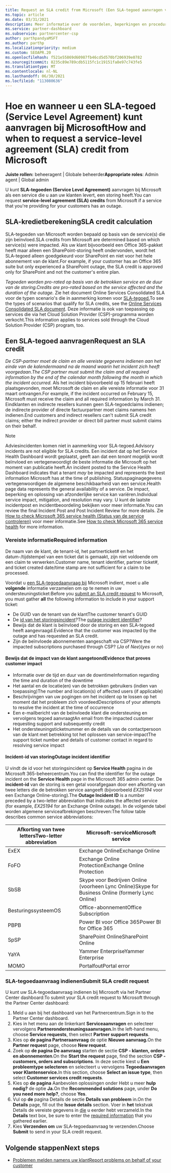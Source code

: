 ```yaml
---
title: Request an SLA credit from Microsoft (Een SLA-tegoed aanvragen van Microsoft)
ms.topic: article
ms.date: 03/31/2021
description: Meer informatie over de voordelen, beperkingen en procedures voor het aanvragen van een SLA-tegoed (Service Level Agreement) bij Microsoft als uw klanten een servicestoring ervaren.
ms.service: partner-dashboard
ms.subservice: partnercenter-csp
author: parthpandyaMSFT
ms.author: parthp
ms.localizationpriority: medium
ms.custom: SEOAPR.20
ms.openlocfilehash: f521e55869d60987fb46cd5d570bf206939e0782
ms.sourcegitcommit: 8235c89e789cdb5115fc1c19151fa8e97c743fe5
ms.translationtype: MT
ms.contentlocale: nl-NL
ms.lasthandoff: 06/30/2021
ms.locfileid: "113080636"
---
```

# <a name="how-and-when-to-request-a-service-level-agreement-sla-credit-from-microsoft"></a><span data-ttu-id="25227-103">Hoe en wanneer u een SLA-tegoed (Service Level Agreement) kunt aanvragen bij Microsoft</span><span class="sxs-lookup"><span data-stu-id="25227-103">How and when to request a service-level agreement (SLA) credit from Microsoft</span></span>

<span data-ttu-id="25227-104">**Juiste rollen:** beheeragent | Globale beheerder</span><span class="sxs-lookup"><span data-stu-id="25227-104">**Appropriate roles**: Admin agent | Global admin</span></span>

<span data-ttu-id="25227-105">U kunt **SLA-tegoeden (Service Level Agreement)** aanvragen bij Microsoft als een service die u aan uw klanten levert, een storing heeft.</span><span class="sxs-lookup"><span data-stu-id="25227-105">You can request **service-level agreement (SLA) credits** from Microsoft if a service that you're providing for your customers has an outage.</span></span>

## <a name="sla-credit-calculation"></a><span data-ttu-id="25227-106">SLA-kredietberekening</span><span class="sxs-lookup"><span data-stu-id="25227-106">SLA credit calculation</span></span>

<span data-ttu-id="25227-107">SLA-tegoeden van Microsoft worden bepaald op basis van de service(s) die zijn beïnvloed.</span><span class="sxs-lookup"><span data-stu-id="25227-107">SLA credits from Microsoft are determined based on which service(s) were impacted.</span></span> <span data-ttu-id="25227-108">Als uw klant bijvoorbeeld een Office 365-pakket heeft maar alleen een SharePoint-storing heeft ondervonden, wordt het SLA-tegoed alleen goedgekeurd voor SharePoint en niet voor het hele abonnement van de klant.</span><span class="sxs-lookup"><span data-stu-id="25227-108">For example, if your customer has an Office 365 suite but only experienced a SharePoint outage, the SLA credit is approved only for SharePoint and not the customer's entire plan.</span></span>

<span data-ttu-id="25227-109">*Tegoeden worden pro-rated op basis van de betrokken service en de duur van de storing.*</span><span class="sxs-lookup"><span data-stu-id="25227-109">*Credits are pro-rated based on the service affected and the duration of the outage.*</span></span> <span data-ttu-id="25227-110">Zie het document Online Services Consolidated SLA voor de typen scenario's die in aanmerking komen voor [SLA-tegoed.](http://www.microsoftvolumelicensing.com/DocumentSearch.aspx?Mode=3&DocumentTypeId=37)</span><span class="sxs-lookup"><span data-stu-id="25227-110">To see the types of scenarios that qualify for SLA credits, see the [Online Services Consolidated SLA document](http://www.microsoftvolumelicensing.com/DocumentSearch.aspx?Mode=3&DocumentTypeId=37).</span></span> <span data-ttu-id="25227-111">Deze informatie is ook van toepassing op services die via het Cloud Solution Provider (CSP)-programma worden verkocht.</span><span class="sxs-lookup"><span data-stu-id="25227-111">This information applies to services sold through the Cloud Solution Provider (CSP) program, too.</span></span>


## <a name="request-an-sla-credit"></a><span data-ttu-id="25227-112">Een SLA-tegoed aanvragen</span><span class="sxs-lookup"><span data-stu-id="25227-112">Request an SLA credit</span></span>

<span data-ttu-id="25227-113">*De CSP-partner moet de claim en alle vereiste gegevens indienen aan het einde van de kalendermaand na de maand waarin het incident zich heeft voorgedaan.*</span><span class="sxs-lookup"><span data-stu-id="25227-113">*The CSP partner must submit the claim and all required information by the end of the calendar month following the month in which the incident occurred.*</span></span> <span data-ttu-id="25227-114">Als het incident bijvoorbeeld op 15 februari heeft plaatsgevonden, moet Microsoft de claim en alle vereiste informatie voor 31 maart ontvangen.</span><span class="sxs-lookup"><span data-stu-id="25227-114">For example, if the incident occurred on February 15, Microsoft must receive the claim and all required information by March 31.</span></span> <span data-ttu-id="25227-115">Eindklanten en indirecte resellers kunnen geen SLA-tegoedclaims indienen; de indirecte provider of directe factuurpartner moet claims namens hen indienen.</span><span class="sxs-lookup"><span data-stu-id="25227-115">End customers and indirect resellers can't submit SLA credit claims; either the indirect provider or direct bill partner must submit claims on their behalf.</span></span>

> [!NOTE]
> <span data-ttu-id="25227-116">Adviesincidenten komen niet in aanmerking voor SLA-tegoed.</span><span class="sxs-lookup"><span data-stu-id="25227-116">Advisory incidents are not eligible for SLA credits.</span></span> <span data-ttu-id="25227-117">Een incident dat op het Service Health Dashboard wordt geplaatst, geeft aan dat een *tenant* mogelijk wordt beïnvloed en vertegenwoordigt de beste informatie die Microsoft op het moment van publicatie heeft.</span><span class="sxs-lookup"><span data-stu-id="25227-117">An incident posted to the Service Health Dashboard indicates that a tenant *may* be impacted and represents the best information Microsoft has at the time of publishing.</span></span> <span data-ttu-id="25227-118">Statuspaginagegevens vertegenwoordigen de algemene beschikbaarheid van een service.</span><span class="sxs-lookup"><span data-stu-id="25227-118">Health page data represents the general availability of a service.</span></span> <span data-ttu-id="25227-119">De impact, beperking en oplossing van afzonderlijke service kan variëren.</span><span class="sxs-lookup"><span data-stu-id="25227-119">Individual service impact, mitigation, and resolution may vary.</span></span> <span data-ttu-id="25227-120">U kunt de laatste incidentpost en incidentbeoordeling bekijken voor meer informatie.</span><span class="sxs-lookup"><span data-stu-id="25227-120">You can review the final Incident Post and Post Incident Review for more details.</span></span> <span data-ttu-id="25227-121">Zie [How to check Microsoft 365 service health (Status van de service controleren)](/microsoft-365/enterprise/view-service-health#incidents-and-advisories) voor meer informatie.</span><span class="sxs-lookup"><span data-stu-id="25227-121">See [How to check Microsoft 365 service health](/microsoft-365/enterprise/view-service-health#incidents-and-advisories) for more information.</span></span>

### <a name="required-information"></a><span data-ttu-id="25227-122">Vereiste informatie</span><span class="sxs-lookup"><span data-stu-id="25227-122">Required information</span></span>

<span data-ttu-id="25227-123">De naam van de klant, de tenant-id, het partnerticket# en het datum-/tijdstempel van een ticket dat is gemaakt, zijn niet voldoende om een claim te verwerken.</span><span class="sxs-lookup"><span data-stu-id="25227-123">Customer name, tenant identifier, partner ticket#, and ticket created date/time stamp are not sufficient for a claim to be processed.</span></span>

<span data-ttu-id="25227-124">Voordat u [een SLA-tegoedaanvraag bij](#submit-sla-credit-request) Microsoft indient, moet u alle **volgende** informatie verzamelen om op te nemen in uw ondersteuningsticket:</span><span class="sxs-lookup"><span data-stu-id="25227-124">Before you [submit an SLA credit request](#submit-sla-credit-request) to Microsoft, you must gather **all** the following information to include in your support ticket:</span></span>

- <span data-ttu-id="25227-125">De GUID van de tenant van de klant</span><span class="sxs-lookup"><span data-stu-id="25227-125">The customer tenant's GUID</span></span>
- <span data-ttu-id="25227-126">De [id van het storingsincident](#outage-incident-identifier)?</span><span class="sxs-lookup"><span data-stu-id="25227-126">The [outage incident identifier](#outage-incident-identifier)?</span></span>
- <span data-ttu-id="25227-127">Bewijs dat de klant is beïnvloed door de storing en een SLA-tegoed heeft aangevraagd.</span><span class="sxs-lookup"><span data-stu-id="25227-127">Evidence that the customer was impacted by the outage and has requested an SLA credit.</span></span>
- <span data-ttu-id="25227-128">Zijn de beïnvloede abonnementen aangeschaft via CSP?</span><span class="sxs-lookup"><span data-stu-id="25227-128">Were the impacted subscriptions purchased through CSP?</span></span> <span data-ttu-id="25227-129">(*Ja* of *Nee*)</span><span class="sxs-lookup"><span data-stu-id="25227-129">(*yes* or *no*)</span></span>

#### <a name="evidence-that-proves-customer-impact"></a><span data-ttu-id="25227-130">Bewijs dat de impact van de klant aangetoond</span><span class="sxs-lookup"><span data-stu-id="25227-130">Evidence that proves customer impact</span></span>

- <span data-ttu-id="25227-131">Informatie over de tijd en duur van de downtime</span><span class="sxs-lookup"><span data-stu-id="25227-131">Information regarding the time and duration of the downtime</span></span>
- <span data-ttu-id="25227-132">Het aantal en de locatie(en) van de betrokken gebruikers (indien van toepassing)</span><span class="sxs-lookup"><span data-stu-id="25227-132">The number and location(s) of affected users (if applicable)</span></span>
- <span data-ttu-id="25227-133">Beschrijvingen van uw pogingen om het incident op te lossen op het moment dat het probleem zich voordeed</span><span class="sxs-lookup"><span data-stu-id="25227-133">Descriptions of your attempts to resolve the incident at the time of occurrence</span></span>
- <span data-ttu-id="25227-134">Een e-mailbericht van de beïnvloede klant die ondersteuning en vervolgens tegoed aanvraagt</span><span class="sxs-lookup"><span data-stu-id="25227-134">An email from the impacted customer requesting support and subsequently credit</span></span>
- <span data-ttu-id="25227-135">Het ondersteuningsticketnummer en de details van de contactpersoon van de klant met betrekking tot het oplossen van service-impact</span><span class="sxs-lookup"><span data-stu-id="25227-135">The support ticket number and details of customer contact in regard to resolving service impact</span></span>


#### <a name="outage-incident-identifier"></a><span data-ttu-id="25227-136">Incident-id van storing</span><span class="sxs-lookup"><span data-stu-id="25227-136">Outage incident identifier</span></span>

<span data-ttu-id="25227-137">U vindt de id voor het storingsincident op **Service Health** pagina in de Microsoft 365-beheercentrum.</span><span class="sxs-lookup"><span data-stu-id="25227-137">You can find the identifier for the outage incident on the **Service Health** page in the Microsoft 365 admin center.</span></span> <span data-ttu-id="25227-138">De **incident-id** van de storing is een getal voorafgegaan door een afkorting van twee letters die de betrokken service aangeeft (bijvoorbeeld *EX25194* voor een Exchange Online-storing).</span><span class="sxs-lookup"><span data-stu-id="25227-138">The **Outage Incident ID** is a number preceded by a two-letter abbreviation that indicates the affected service (for example, *EX25194* for an Exchange Online outage).</span></span> <span data-ttu-id="25227-139">In de volgende tabel worden algemene serviceafbrekingen beschreven:</span><span class="sxs-lookup"><span data-stu-id="25227-139">The follow table describes common service abbreviations:</span></span>

| <span data-ttu-id="25227-140">Afkorting van twee letters</span><span class="sxs-lookup"><span data-stu-id="25227-140">Two-letter abbreviation</span></span> | <span data-ttu-id="25227-141">Microsoft-service</span><span class="sxs-lookup"><span data-stu-id="25227-141">Microsoft service</span></span> |
| ----------------------- | ----------------- |
| <span data-ttu-id="25227-142">Ex</span><span class="sxs-lookup"><span data-stu-id="25227-142">EX</span></span> | <span data-ttu-id="25227-143">Exchange Online</span><span class="sxs-lookup"><span data-stu-id="25227-143">Exchange Online</span></span> |
| <span data-ttu-id="25227-144">Fo</span><span class="sxs-lookup"><span data-stu-id="25227-144">FO</span></span> | <span data-ttu-id="25227-145">Exchange Online Protection</span><span class="sxs-lookup"><span data-stu-id="25227-145">Exchange Online Protection</span></span> |
| <span data-ttu-id="25227-146">Sb</span><span class="sxs-lookup"><span data-stu-id="25227-146">SB</span></span> | <span data-ttu-id="25227-147">Skype voor Bedrijven Online (voorheen Lync Online)</span><span class="sxs-lookup"><span data-stu-id="25227-147">Skype for Business Online (formerly Lync Online)</span></span> |
| <span data-ttu-id="25227-148">Besturingssysteem</span><span class="sxs-lookup"><span data-stu-id="25227-148">OS</span></span> | <span data-ttu-id="25227-149">Office-abonnement</span><span class="sxs-lookup"><span data-stu-id="25227-149">Office Subscription</span></span> |
| <span data-ttu-id="25227-150">PB</span><span class="sxs-lookup"><span data-stu-id="25227-150">PB</span></span> | <span data-ttu-id="25227-151">Power BI voor Office 365</span><span class="sxs-lookup"><span data-stu-id="25227-151">Power BI for Office 365</span></span> |
| <span data-ttu-id="25227-152">Sp</span><span class="sxs-lookup"><span data-stu-id="25227-152">SP</span></span> | <span data-ttu-id="25227-153">SharePoint Online</span><span class="sxs-lookup"><span data-stu-id="25227-153">SharePoint Online</span></span> |
| <span data-ttu-id="25227-154">Ya</span><span class="sxs-lookup"><span data-stu-id="25227-154">YA</span></span> | <span data-ttu-id="25227-155">Yammer Enterprise</span><span class="sxs-lookup"><span data-stu-id="25227-155">Yammer Enterprise</span></span> |
| <span data-ttu-id="25227-156">MO</span><span class="sxs-lookup"><span data-stu-id="25227-156">MO</span></span> | <span data-ttu-id="25227-157">Portalfout</span><span class="sxs-lookup"><span data-stu-id="25227-157">Portal error</span></span> |

### <a name="submit-sla-credit-request"></a><span data-ttu-id="25227-158">SLA-tegoedaanvraag indienen</span><span class="sxs-lookup"><span data-stu-id="25227-158">Submit SLA credit request</span></span>

<span data-ttu-id="25227-159">U kunt uw SLA-tegoedaanvraag indienen bij Microsoft via het Partner Center dashboard:</span><span class="sxs-lookup"><span data-stu-id="25227-159">To submit your SLA credit request to Microsoft through the Partner Center dashboard:</span></span>

1. <span data-ttu-id="25227-160">Meld u aan bij het dashboard van het Partnercentrum.</span><span class="sxs-lookup"><span data-stu-id="25227-160">Sign in to the Partner Center dashboard.</span></span>
2. <span data-ttu-id="25227-161">Kies in het menu aan de linkerkant **Serviceaanvragen** en selecteer vervolgens **Partnerondersteuningsaanvragen.**</span><span class="sxs-lookup"><span data-stu-id="25227-161">In the left-hand menu, choose **Service requests**, then select **Partner support requests**.</span></span>
3. <span data-ttu-id="25227-162">Kies op **de pagina Partneraanvraag** de optie **Nieuwe aanvraag.**</span><span class="sxs-lookup"><span data-stu-id="25227-162">On the **Partner request** page, choose **New request**.</span></span>
4. <span data-ttu-id="25227-163">Zoek op **de pagina De aanvraag** starten de sectie **CSP - klanten, orders en abonnementen**.</span><span class="sxs-lookup"><span data-stu-id="25227-163">On the **Start the request** page, find the section **CSP - customers, orders and subscriptions**.</span></span> <span data-ttu-id="25227-164">In deze sectie kiest u **Een probleemtype selecteren** en selecteert u vervolgens **Tegoedaanvragen voor Klantenservice.**</span><span class="sxs-lookup"><span data-stu-id="25227-164">In this section, choose **Select an issue type**, then select **Customer services credit requests**.</span></span>
5. <span data-ttu-id="25227-165">Kies op **de pagina** Aanbevolen oplossingen onder Hebt u meer **hulp nodig?** de optie **Ja.**</span><span class="sxs-lookup"><span data-stu-id="25227-165">On the **Recommended solutions** page, under **Do you need more help?**, choose **Yes**.</span></span>
6. <span data-ttu-id="25227-166">Vul op **de** pagina Details de sectie **Details van probleem** in.</span><span class="sxs-lookup"><span data-stu-id="25227-166">On the **Details** page, fill out the **Issue details** section.</span></span> <span data-ttu-id="25227-167">Voer in **het** tekstvak Details de vereiste gegevens in [die](#required-information) u eerder hebt verzameld.</span><span class="sxs-lookup"><span data-stu-id="25227-167">In the **Details** text box, be sure to enter the [required information](#required-information) that you gathered earlier.</span></span>
7. <span data-ttu-id="25227-168">Kies **Verzenden om** uw SLA-tegoedaanvraag te verzenden.</span><span class="sxs-lookup"><span data-stu-id="25227-168">Choose **Submit** to send in your SLA credit request.</span></span>

## <a name="next-steps"></a><span data-ttu-id="25227-169">Volgende stappen</span><span class="sxs-lookup"><span data-stu-id="25227-169">Next steps</span></span>

- [<span data-ttu-id="25227-170">Problemen melden namens uw klant</span><span class="sxs-lookup"><span data-stu-id="25227-170">Report problems on behalf of your customer</span></span>](report-problems-on-behalf-of-a-customer.md)
